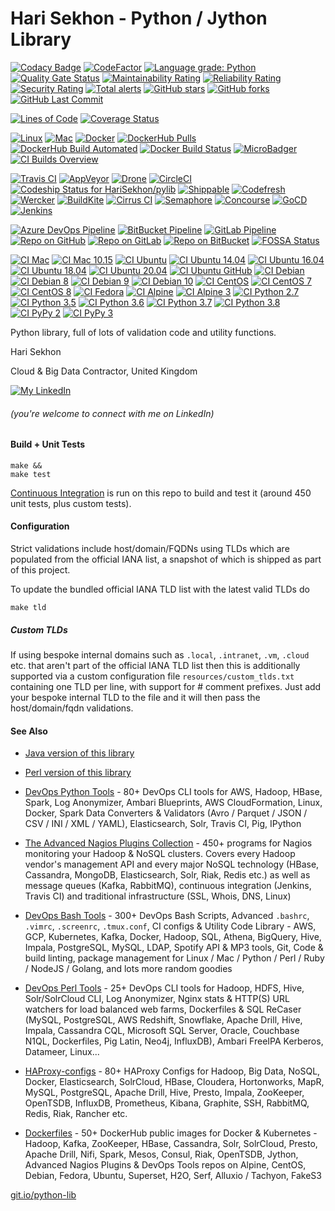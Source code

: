 Hari Sekhon - Python / Jython Library
===================================

[![Codacy Badge](https://api.codacy.com/project/badge/Grade/cfc553fcdbc94491b3c8c56797dcd189)](https://www.codacy.com/app/harisekhon/pylib)
[![CodeFactor](https://www.codefactor.io/repository/github/harisekhon/pylib/badge/master)](https://www.codefactor.io/repository/github/harisekhon/pylib/overview/master)
[![Language grade: Python](https://img.shields.io/lgtm/grade/python/g/HariSekhon/pylib.svg?logo=lgtm&logoWidth=18)](https://lgtm.com/projects/g/HariSekhon/pylib/context:python)
[![Quality Gate Status](https://sonarcloud.io/api/project_badges/measure?project=HariSekhon_pylib&metric=alert_status)](https://sonarcloud.io/dashboard?id=HariSekhon_pylib)
[![Maintainability Rating](https://sonarcloud.io/api/project_badges/measure?project=HariSekhon_pylib&metric=sqale_rating)](https://sonarcloud.io/dashboard?id=HariSekhon_pylib)
[![Reliability Rating](https://sonarcloud.io/api/project_badges/measure?project=HariSekhon_pylib&metric=reliability_rating)](https://sonarcloud.io/dashboard?id=HariSekhon_pylib)
[![Security Rating](https://sonarcloud.io/api/project_badges/measure?project=HariSekhon_pylib&metric=security_rating)](https://sonarcloud.io/dashboard?id=HariSekhon_pylib)
[![Total alerts](https://img.shields.io/lgtm/alerts/g/HariSekhon/pylib.svg?logo=lgtm&logoWidth=18)](https://lgtm.com/projects/g/HariSekhon/pylib/alerts/)
[![GitHub stars](https://img.shields.io/github/stars/harisekhon/pylib?logo=github)](https://github.com/harisekhon/pylib/stargazers)
[![GitHub forks](https://img.shields.io/github/forks/harisekhon/pylib?logo=github)](https://github.com/harisekhon/pylib/network)
[![GitHub Last Commit](https://img.shields.io/github/last-commit/HariSekhon/pylib)](https://github.com/HariSekhon/pylib/commits/master)

<!-- doesn't include /tests?/ or comments
[![Lines of Code](https://sonarcloud.io/api/project_badges/measure?project=HariSekhon_pylib&metric=ncloc)](https://sonarcloud.io/dashboard?id=HariSekhon_pylib)
-->
[![Lines of Code](https://img.shields.io/badge/lines%20of%20code-10k-lightgrey?logo=codecademy)](https://github.com/HariSekhon/pylib)
[![Coverage Status](https://coveralls.io/repos/HariSekhon/pylib/badge.svg?branch=master&service=github)](https://coveralls.io/github/HariSekhon/pylib?branch=master)

<!-- site broken
[![PyUp](https://pyup.io/repos/github/HariSekhon/pylib/shield.svg)](https://pyup.io/account/repos/github/HariSekhon/pylib/)
[![Python 3](https://pyup.io/repos/github/HariSekhon/pylib/python-3-shield.svg)](https://pyup.io/repos/github/HariSekhon/pylib/)
-->

[![Linux](https://img.shields.io/badge/OS-Linux-blue?logo=linux)](https://github.com/HariSekhon/pylib#hari-sekhon---python--jython-library)
[![Mac](https://img.shields.io/badge/OS-Mac-blue?logo=apple)](https://github.com/HariSekhon/pylib#hari-sekhon---python--jython-library)
[![Docker](https://img.shields.io/badge/container-Docker-blue?logo=docker)](https://hub.docker.com/r/harisekhon/github/)
[![DockerHub Pulls](https://img.shields.io/docker/pulls/harisekhon/centos-github?label=DockerHub%20pulls&logo=docker)](https://hub.docker.com/r/harisekhon/github)
[![DockerHub Build Automated](https://img.shields.io/docker/automated/harisekhon/centos-github)](https://hub.docker.com/r/harisekhon/centos-github)
[![Docker Build Status](https://img.shields.io/docker/cloud/build/harisekhon/centos-github)](https://hub.docker.com/r/harisekhon/centos-github/builds)
[![MicroBadger](https://images.microbadger.com/badges/image/harisekhon/github.svg)](http://microbadger.com/#/images/harisekhon/github)
[![CI Builds Overview](https://img.shields.io/badge/CI%20Builds-Overview%20Page-blue?logo=circleci)](https://bitbucket.org/harisekhon/devops-bash-tools/src/master/STATUS.md)

[![Travis CI](https://img.shields.io/travis/harisekhon/pylib/master?logo=travis&label=Travis)](https://travis-ci.org/HariSekhon/pylib)
[![AppVeyor](https://img.shields.io/appveyor/build/harisekhon/pylib/master?logo=appveyor&label=AppVeyor)](https://ci.appveyor.com/project/HariSekhon/pylib/branch/master)
[![Drone](https://img.shields.io/drone/build/HariSekhon/pylib/master?logo=drone&label=Drone)](https://cloud.drone.io/HariSekhon/pylib)
[![CircleCI](https://circleci.com/gh/HariSekhon/pylib.svg?style=svg)](https://circleci.com/gh/HariSekhon/pylib)
[![Codeship Status for HariSekhon/pylib](https://app.codeship.com/projects/47db8760-3c4f-0138-d157-661d474a0ccb/status?branch=master)](https://app.codeship.com/projects/387232)
[![Shippable](https://img.shields.io/shippable/5e52c63645c70f0007ff5152/master?label=Shippable&logo=shippable)](https://app.shippable.com/github/HariSekhon/pylib/dashboard/jobs)
[![Codefresh](https://g.codefresh.io/api/badges/pipeline/harisekhon/GitHub%2Fpylib?branch=master&key=eyJhbGciOiJIUzI1NiJ9.NWU1MmM5OGNiM2FiOWUzM2Y3ZDZmYjM3.O69674cW7vYom3v5JOGKXDbYgCVIJU9EWhXUMHl3zwA&type=cf-1)](https://g.codefresh.io/pipelines/edit/new/builds?id=5e58e2f89604d74f0c95ee24&pipeline=pylib&projects=GitHub&projectId=5e52ca8ea284e00f882ea992&context=github&filter=page:1;pageSize:10;timeFrameStart:week)
[![Wercker](https://app.wercker.com/status/abfa58ca784a2d86cc417be3615f2d3a/s/master "wercker status")](https://app.wercker.com/harisekhon/pylib/runs)
[![BuildKite](https://img.shields.io/buildkite/7cc15b95df0f0478ccecd598dffa756d1460f68914b6d3083d/master?label=BuildKite)](https://buildkite.com/hari-sekhon/pylib)
[![Cirrus CI](https://img.shields.io/cirrus/github/HariSekhon/pylib/master?logo=Cirrus%20CI&label=Cirrus%20CI)](https://cirrus-ci.com/github/HariSekhon/pylib)
[![Semaphore](https://harisekhon.semaphoreci.com/badges/pylib.svg)](https://harisekhon.semaphoreci.com/projects/pylib)
[![Concourse](https://img.shields.io/badge/Concourse-ready-blue?logo=concourse)](https://github.com/HariSekhon/pylib/blob/master/.concourse.yml)
[![GoCD](https://img.shields.io/badge/GoCD-ready-blue?logo=go)](https://github.com/HariSekhon/pylib/blob/master/.gocd.yml)
[![Jenkins](https://img.shields.io/badge/Jenkins-ready-blue?logo=jenkins)](https://github.com/HariSekhon/pylib/blob/master/Jenkinsfile)

[![Azure DevOps Pipeline](https://dev.azure.com/harisekhon/GitHub/_apis/build/status/HariSekhon.pylib?branchName=master)](https://dev.azure.com/harisekhon/GitHub/_build/latest?definitionId=4&branchName=master)
[![BitBucket Pipeline](https://img.shields.io/bitbucket/pipelines/harisekhon/pylib/master?logo=bitbucket&label=BitBucket)](https://bitbucket.org/harisekhon/pylib/addon/pipelines/home#!/)
[![GitLab Pipeline](https://img.shields.io/gitlab/pipeline/harisekhon/pylib?logo=gitlab&label=GitLab)](https://gitlab.com/HariSekhon/pylib/pipelines)
[![Repo on GitHub](https://img.shields.io/badge/repo-GitHub-blue?logo=github)](https://github.com/HariSekhon/pylib)
[![Repo on GitLab](https://img.shields.io/badge/repo-GitLab-blue?logo=gitlab)](https://gitlab.com/HariSekhon/pylib)
[![Repo on BitBucket](https://img.shields.io/badge/repo-BitBucket-blue?logo=bitbucket)](https://bitbucket.org/HariSekhon/pylib)
[![FOSSA Status](https://app.fossa.com/api/projects/custom%2B16526%2Fgithub.com%2FHariSekhon%2Fpylib.svg?type=shield)](https://app.fossa.com/projects/custom%2B16526%2Fgithub.com%2FHariSekhon%2Fpylib?ref=badge_shield)

[![CI Mac](https://github.com/HariSekhon/pylib/workflows/CI%20Mac/badge.svg)](https://github.com/HariSekhon/pylib/actions?query=workflow%3A%22CI+Mac%22)
[![CI Mac 10.15](https://github.com/HariSekhon/pylib/workflows/CI%20Mac%2010.15/badge.svg)](https://github.com/HariSekhon/pylib/actions?query=workflow%3A%22CI+Mac+10.15%22)
[![CI Ubuntu](https://github.com/HariSekhon/pylib/workflows/CI%20Ubuntu/badge.svg)](https://github.com/HariSekhon/pylib/actions?query=workflow%3A%22CI+Ubuntu%22)
[![CI Ubuntu 14.04](https://github.com/HariSekhon/pylib/workflows/CI%20Ubuntu%2014.04/badge.svg)](https://github.com/HariSekhon/pylib/actions?query=workflow%3A%22CI+Ubuntu+14.04%22)
[![CI Ubuntu 16.04](https://github.com/HariSekhon/pylib/workflows/CI%20Ubuntu%2016.04/badge.svg)](https://github.com/HariSekhon/pylib/actions?query=workflow%3A%22CI+Ubuntu+16.04%22)
[![CI Ubuntu 18.04](https://github.com/HariSekhon/pylib/workflows/CI%20Ubuntu%2018.04/badge.svg)](https://github.com/HariSekhon/pylib/actions?query=workflow%3A%22CI+Ubuntu+18.04%22)
[![CI Ubuntu 20.04](https://github.com/HariSekhon/pylib/workflows/CI%20Ubuntu%2020.04/badge.svg)](https://github.com/HariSekhon/pylib/actions?query=workflow%3A%22CI+Ubuntu+20.04%22)
[![CI Ubuntu GitHub](https://github.com/HariSekhon/pylib/workflows/CI%20Ubuntu%20GitHub/badge.svg)](https://github.com/HariSekhon/pylib/actions?query=workflow%3A%22CI+Ubuntu+GitHub%22)
[![CI Debian](https://github.com/HariSekhon/pylib/workflows/CI%20Debian/badge.svg)](https://github.com/HariSekhon/pylib/actions?query=workflow%3A%22CI+Debian%22)
[![CI Debian 8](https://github.com/HariSekhon/pylib/workflows/CI%20Debian%208/badge.svg)](https://github.com/HariSekhon/pylib/actions?query=workflow%3A%22CI+Debian+8%22)
[![CI Debian 9](https://github.com/HariSekhon/pylib/workflows/CI%20Debian%209/badge.svg)](https://github.com/HariSekhon/pylib/actions?query=workflow%3A%22CI+Debian+9%22)
[![CI Debian 10](https://github.com/HariSekhon/pylib/workflows/CI%20Debian%2010/badge.svg)](https://github.com/HariSekhon/pylib/actions?query=workflow%3A%22CI+Debian+10%22)
[![CI CentOS](https://github.com/HariSekhon/pylib/workflows/CI%20CentOS/badge.svg)](https://github.com/HariSekhon/pylib/actions?query=workflow%3A%22CI+CentOS%22)
[![CI CentOS 7](https://github.com/HariSekhon/pylib/workflows/CI%20CentOS%207/badge.svg)](https://github.com/HariSekhon/pylib/actions?query=workflow%3A%22CI+CentOS+7%22)
[![CI CentOS 8](https://github.com/HariSekhon/pylib/workflows/CI%20CentOS%208/badge.svg)](https://github.com/HariSekhon/pylib/actions?query=workflow%3A%22CI+CentOS+8%22)
[![CI Fedora](https://github.com/HariSekhon/pylib/workflows/CI%20Fedora/badge.svg)](https://github.com/HariSekhon/pylib/actions?query=workflow%3A%22CI+Fedora%22)
[![CI Alpine](https://github.com/HariSekhon/pylib/workflows/CI%20Alpine/badge.svg)](https://github.com/HariSekhon/pylib/actions?query=workflow%3A%22CI+Alpine%22)
[![CI Alpine 3](https://github.com/HariSekhon/pylib/workflows/CI%20Alpine%203/badge.svg)](https://github.com/HariSekhon/pylib/actions?query=workflow%3A%22CI+Alpine+3%22)
[![CI Python 2.7](https://github.com/HariSekhon/pylib/workflows/CI%20Python%202.7/badge.svg)](https://github.com/HariSekhon/pylib/actions?query=workflow%3A%22CI+Python+2.7%22)
[![CI Python 3.5](https://github.com/HariSekhon/pylib/workflows/CI%20Python%203.5/badge.svg)](https://github.com/HariSekhon/pylib/actions?query=workflow%3A%22CI+Python+3.5%22)
[![CI Python 3.6](https://github.com/HariSekhon/pylib/workflows/CI%20Python%203.6/badge.svg)](https://github.com/HariSekhon/pylib/actions?query=workflow%3A%22CI+Python+3.6%22)
[![CI Python 3.7](https://github.com/HariSekhon/pylib/workflows/CI%20Python%203.7/badge.svg)](https://github.com/HariSekhon/pylib/actions?query=workflow%3A%22CI+Python+3.7%22)
[![CI Python 3.8](https://github.com/HariSekhon/pylib/workflows/CI%20Python%203.8/badge.svg)](https://github.com/HariSekhon/pylib/actions?query=workflow%3A%22CI+Python+3.8%22)
[![CI PyPy 2](https://github.com/HariSekhon/pylib/workflows/CI%20PyPy%202/badge.svg)](https://github.com/HariSekhon/pylib/actions?query=workflow%3A%22CI+PyPy+2%22)
[![CI PyPy 3](https://github.com/HariSekhon/pylib/workflows/CI%20PyPy%203/badge.svg)](https://github.com/HariSekhon/pylib/actions?query=workflow%3A%22CI+PyPy+3%22)

Python library, full of lots of validation code and utility functions.

Hari Sekhon

Cloud & Big Data Contractor, United Kingdom

[![My LinkedIn](https://img.shields.io/badge/LinkedIn%20Profile-HariSekhon-blue?logo=linkedin)](https://www.linkedin.com/in/harisekhon/)
###### (you're welcome to connect with me on LinkedIn)

#### Build + Unit Tests ####

```
make &&
make test
```

[Continuous Integration](https://travis-ci.org/HariSekhon/pylib) is run on this repo to build and test it (around 450 unit tests, plus custom tests).

#### Configuration ####

Strict validations include host/domain/FQDNs using TLDs which are populated from the official IANA list, a snapshot of which is shipped as part of this project.

To update the bundled official IANA TLD list with the latest valid TLDs do
```
make tld
```
##### Custom TLDs #####

If using bespoke internal domains such as `.local`, `.intranet`, `.vm`, `.cloud` etc. that aren't part of the official IANA TLD list then this is additionally supported via a custom configuration file ```resources/custom_tlds.txt``` containing one TLD per line, with support for # comment prefixes. Just add your bespoke internal TLD to the file and it will then pass the host/domain/fqdn validations.

#### See Also ####

* [Java version of this library](https://github.com/harisekhon/lib-java)
* [Perl version of this library](https://github.com/harisekhon/lib)

* [DevOps Python Tools](https://github.com/harisekhon/devops-python-tools) - 80+ DevOps CLI tools for AWS, Hadoop, HBase, Spark, Log Anonymizer, Ambari Blueprints, AWS CloudFormation, Linux, Docker, Spark Data Converters & Validators (Avro / Parquet / JSON / CSV / INI / XML / YAML), Elasticsearch, Solr, Travis CI, Pig, IPython

* [The Advanced Nagios Plugins Collection](https://github.com/harisekhon/nagios-plugins) - 450+ programs for Nagios monitoring your Hadoop & NoSQL clusters. Covers every Hadoop vendor's management API and every major NoSQL technology (HBase, Cassandra, MongoDB, Elasticsearch, Solr, Riak, Redis etc.) as well as message queues (Kafka, RabbitMQ), continuous integration (Jenkins, Travis CI) and traditional infrastructure (SSL, Whois, DNS, Linux)

* [DevOps Bash Tools](https://github.com/harisekhon/devops-bash-tools) - 300+ DevOps Bash Scripts, Advanced `.bashrc`, `.vimrc`, `.screenrc`, `.tmux.conf`, CI configs & Utility Code Library - AWS, GCP, Kubernetes, Kafka, Docker, Hadoop, SQL, Athena, BigQuery, Hive, Impala, PostgreSQL, MySQL, LDAP, Spotify API & MP3 tools, Git, Code & build linting, package management for Linux / Mac / Python / Perl / Ruby / NodeJS / Golang, and lots more random goodies

* [DevOps Perl Tools](https://github.com/harisekhon/perl-tools) - 25+ DevOps CLI tools for Hadoop, HDFS, Hive, Solr/SolrCloud CLI, Log Anonymizer, Nginx stats & HTTP(S) URL watchers for load balanced web farms, Dockerfiles & SQL ReCaser (MySQL, PostgreSQL, AWS Redshift, Snowflake, Apache Drill, Hive, Impala, Cassandra CQL, Microsoft SQL Server, Oracle, Couchbase N1QL, Dockerfiles, Pig Latin, Neo4j, InfluxDB), Ambari FreeIPA Kerberos, Datameer, Linux...

* [HAProxy-configs](https://github.com/harisekhon/haproxy-configs) - 80+ HAProxy Configs for Hadoop, Big Data, NoSQL, Docker, Elasticsearch, SolrCloud, HBase, Cloudera, Hortonworks, MapR, MySQL, PostgreSQL, Apache Drill, Hive, Presto, Impala, ZooKeeper, OpenTSDB, InfluxDB, Prometheus, Kibana, Graphite, SSH, RabbitMQ, Redis, Riak, Rancher etc.

* [Dockerfiles](https://github.com/HariSekhon/Dockerfiles) - 50+ DockerHub public images for Docker & Kubernetes - Hadoop, Kafka, ZooKeeper, HBase, Cassandra, Solr, SolrCloud, Presto, Apache Drill, Nifi, Spark, Mesos, Consul, Riak, OpenTSDB, Jython, Advanced Nagios Plugins & DevOps Tools repos on Alpine, CentOS, Debian, Fedora, Ubuntu, Superset, H2O, Serf, Alluxio / Tachyon, FakeS3

[git.io/python-lib](https://git.io/python-lib)
